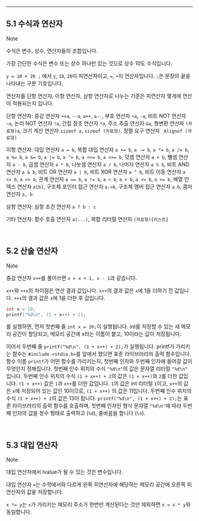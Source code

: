 --------

## 5.1 수식과 연산자

> [!NOTE]
> 수식은 변수, 상수, 연산자들의 조합입니다.
>
> 가장 간단한 수식은 변수 또는 상수 하나만 있는 것으로 상수 10도 수식입니다.
>
> `y = 10 + 20 ;` 에서 `y`, `10`, `20`이 피연산자이고, `=`, `+`이 연산자입니다.
> `;`은 문장의 끝을 나타내는 구분 기호입니다.
>
> 연산자를 단항 연산자, 이항 연산자, 삼항 연산자로 나누는 기준은 피연산자 몇개에 연산이 적용되는지 입니다.
>
> 단항 연산자: 증감 연산자 `++a`, `--a`, `a++`, `a--`, 부호 연산자 `+a`, `-a`,
> 비트 NOT 연산자 `~a`, 논리 NOT 연산자 `!a`, 간접 참조 연산자 `*a`, 주소 추출 연산자 `&a`,
> 형변환 연산자 `(자료형)a`, 크기 계산 연산자 `sizeof a`, `sizeof (자료형)`,
> 정렬 요구 연산자 `_Alignof (자료형)`
>
> 이항 연산자: 대입 연산자 `a = b`,
> 복합 대입 연산자 `a += b`, `a -= b`, `a *= b`, `a /= b`, `a %= b`, `a &= b`, `a |= b`,
> `a ^= b`, `a <<= b`, `a >>= b`, 덧셈 연산자 `a + b`, 뺄셈 연산자 `a - b`, 곱셈 연산자 `a * b`,
> 나눗셈 연산자 `a / b`, 나머지 연산자 `a % b`, 비트 AND 연산자 `a & b`, 비트 OR 연산자 `a | b`,
> 비트 XOR 연산자 `a ^ b`, 비트 이동 연산자 `a << b`, `a >> b`,
> 관계 연산자 `a == b`, `a != b`, `a < b`, `a > b`, `a <= b`, `a >= b`,
> 배열 인덱스 연산자 `a[b]`, 구조체 포인터 접근 연산자 `a->b`, 구조체 멤버 접근 연산자 `a.b`,
> 콤마 연산자 `a, b`
>
> 삼항 연산자: 삼항 조건 연산자 `a ? b : c`
>
> 기타 연산자: 함수 호출 연산자 `a(...)`, 복합 리터럴 연산자 `(자료형){리스트}`

</br>

## 5.2 산술 연산자

> [!NOTE]
> 증감 연산자 `x++`를 풀어쓰면 `x = x + 1, x - 1`과 같습니다.
>
> `x++`와 `++x`의 차이점은 연산 결과 값입니다. `x++`의 결과 값은 `x`에 1을 더하기 전 값입니다.
> `++x`의 결과 값은 `x`에 1을 더한 후 값입니다. 
>
> ```c
> int x = 10;
> printf("%d\n", (1 + x++) + 2);
> ```
> 를 실행하면, 먼저 첫번째 줄 `int x = 10;`이 실행됩니다.
> int를 저장할 수 있는 새 메모리 공간이 할당되고, 메모리 공간에 x라는 이름이 붙고, 10이라는 값이 저장됩니다.
>
> 이어서 두번째 줄 `printf("%d\n", (1 + x++) + 2);`가 실행됩니다.
> printf가 가리키는 함수는 `#include <stdio.h>`를 앞에서 했으면 표준 라이브러리의 출력 함수입니다.
> 함수 이름 `printf`가 어떤 함수를 가리키는지, 첫번째 인자와 두번째 인자에 들어갈 값이 무엇인지 정해집니다.
> 첫번째 인수 위치의 수식 `"%d\n"`의 값은 문자열 리터럴 `"%d\n"` 입니다.
> 두번째 인수 위치의 수식 `(1 + x++) + 2`의 값은 `(1 + x++)`와 `2`를 더한 값입니다.
> `(1 + x++)` 값은 `1`과 `x++`를 더한 값입니다.
> `1`의 값은 int 리터럴 `1`이고, `x++`의 값은 `x`에 저장되어 있는 값인 10이므로, 
> `(1 + x++)` 의 값은 11입니다.
> 두번째 인수 위치의 수식 `(1 + x++) + 2`의 값은 13이 됩니다.
> `printf("%d\n", (1 + x++) + 2);`는 표준 라이브러리의 출력 함수를 호출하며,
> 첫번째 인자인 형식 문자열 `"%d\n"`에 따라 두번째 인자의 값을 정수 형태로 출력하고 (`%d`), 줄바꿈을 합니다 (`\n`).

</br>

## 5.3 대입 연산자

> [!NOTE]
> 대입 연산자에서 lvalue가 될 수 있는 것은 변수입니다.
> 
> 대입 연산자 `=`는 수학에서와 다르게 왼쪽 피연산자에 해당하는 메모리 공간에 오른쪽 피연산자의 값을 저장합니다.
>
> `x *= y`는 `x`가 가리키는 메모리 주소가 한번만 계산된다는 것만 제외하면 `x = x * y`와 동일합니다.
>
> 

</br>


